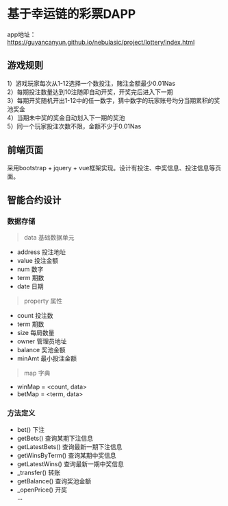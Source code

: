 # 基于幸运链的彩票DAPP  
app地址：https://guyancanyun.github.io/nebulasic/project/lottery/index.html  

## 游戏规则  
1）游戏玩家每次从1-12选择一个数投注，赌注金额最少0.01Nas  
2）每期投注数量达到10注随即自动开奖，开奖完后进入下一期   
3）每期开奖随机开出1-12中的任一数字，猜中数字的玩家账号均分当期累积的奖池奖金  
4）当期未中奖的奖金自动划入下一期的奖池  
5）同一个玩家投注次数不限，金额不少于0.01Nas 

## 前端页面 
采用bootstrap + jquery + vue框架实现。设计有投注、中奖信息、投注信息等页面。
   
## 智能合约设计
### 数据存储  
> data 基础数据单元   
- address  投注地址
- value 投注金额
- num  数字
- term 期数
- date 日期

> property 属性
+ count 投注数 
+ term 期数
+ size 每局数量
+ owner 管理员地址
+ balance 奖池金额
+ minAmt 最小投注金额

> map 字典

+ winMap = <count, data>  
+ betMap = <term, data>
 
 ### 方法定义 
+ bet() 下注   
+ getBets() 查询某期下注信息    
+ getLatestBets() 查询最新一期下注信息  
+ getWinsByTerm() 查询某期中奖信息  
+ getLatestWins() 查询最新一期中奖信息  
+ _transfer() 转账  
+ getBalance() 查询奖池金额  
+ _openPrice() 开奖  
...
